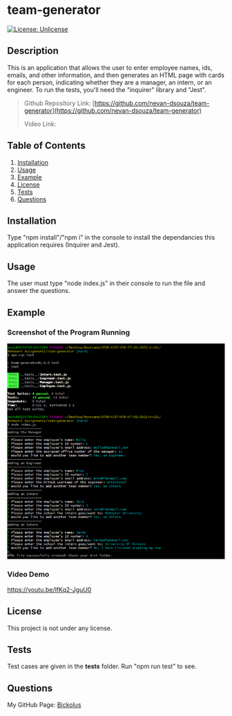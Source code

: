 # team-generator

[![License: Unlicense](https://img.shields.io/badge/license-Unlicense-blue.svg)](http://unlicense.org/)

## Description

This is an application that allows the user to enter employee names, ids, emails, and other information, and then generates an HTML page with cards for each person, indicating whether they are a manager, an intern, or an engineer. To run the tests, you'll need the "inquirer" library and "Jest". 

> Github Repository Link: [https://github.com/nevan-dsouza/team-generator](https://github.com/nevan-dsouza/team-generator)
>
> Video Link: 


## Table of Contents

1. [Installation](#installation)
2. [Usage](#usage)
3. [Example](#example)
3. [License](#license)
4. [Tests](#tests)
5. [Questions](#questions)

## Installation

Type "npm install"/"npm i" in the console to install the dependancies this application requires (Inquirer and Jest). 

## Usage

The user must type "node index.js" in their console to run the file and answer the questions.

## Example

### Screenshot of the Program Running

![Screenshot of Git Bash running the team generator, showing prompts, answers & tests](./images/CLI_screenshot.png)

### Video Demo

https://youtu.be/lfKq2-JguU0

## License

This project is not under any license.

## Tests 

Test cases are given in the __tests__ folder. Run "npm run test" to see. 

## Questions

My GitHub Page: [Bickolus](https://github.com/nevan-dsouza)
